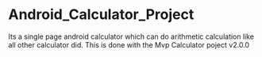 # Android_Calculator_Project
Its a single page android calculator which can do arithmetic calculation like all other calculator did.
This is done with the Mvp Calculator poject v2.0.0

